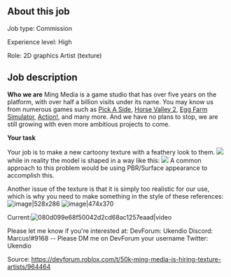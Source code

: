 ## About this job

Job type: Commission

Experience level: High

Role: 2D graphics Artist (texture)

## Job description

**Who we are**
Ming Media is a game studio that has over five years on the platform, with over half a billion visits under its name. You may know us from numerous games such as [Pick A Side](https://www.roblox.com/games/663655429/Pick-A-Side?refPageId=e2300cc5-1034-4ce6-aa21-ec43582f1de6), [Horse Valley 2](https://www.roblox.com/games/2830250344/Horse-Valley-2-BETA?refPageId=7b139857-6536-45c8-97d2-2a88e43f3750), [Egg Farm Simulator](https://www.roblox.com/games/1828509885/AUTO-EGGS-Egg-Farm-Simulator?refPageId=7b139857-6536-45c8-97d2-2a88e43f3750), [Action!](https://www.roblox.com/games/1069607513/Action?refPageId=887ffd69-244a-41b7-aa93-7df7e3e1af6f), and many more. And we have no plans to stop, we are still growing with even more ambitious projects to come. 

**Your task** 

Your job is to make a new cartoony texture with a feathery look to them.
![](https://media.discordapp.net/attachments/793150307974643714/793244993141080094/unknown.png)
while in reality the model is shaped in a way like this:
![](https://media.discordapp.net/attachments/793150307974643714/793245140466008094/unknown.png)
A common approach to this problem would be using PBR/Surface appearance to accomplish this.

Another issue of the texture is that it is simply too realistic for our use, which is why you need to make something in the style of these references: 
![image|528x286](upload://5KvGvt8KojFSrKt1AATP7gE4Z8N.png) 
![image|474x370](upload://tLGlzExcY0GBPNMwpmNPeUtJqjk.png) 

Current:![080d099e68f50042d2cd68ac1257eaad|video](upload://pucxP2WPotNVaM7v5OWDYl8NZhy.mp4) 


Please let me know if you're interested at:
DevForum: Ukendio
Discord: Marcus!#9168 -- Please DM me on DevForum your username
Twitter: Ukendio

Source: https://devforum.roblox.com/t/50k-ming-media-is-hiring-texture-artists/964464
